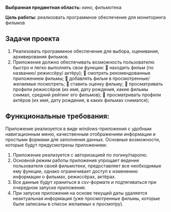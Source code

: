 **Выбранная предметная область:** кино, фильмотека

**Цель работы:** реализовать программное обеспечение для мониторинга фильмов

## Задачи проекта
1. Реализовать программное обеспечение для выбора, оценивания, архивирования фильмов.
2. Приложение должно обеспечивать возможность пользователю быстро и легко выполнять свои функции:
	находить фильм (по названию/ режиссёру/ актёру);
	смотреть рекомендованные приложением фильмы;
	добавлять фильм в просмотренные/ желаемые посмотреть;
	ставить оценку фильму;
	просматривать профили режиссёров (их имя, дату рождения, какие фильмы снимал, средний рейтинг его фильмов);
	просматривать профили актёров (их имя, дату рождения, в каких фильмах снимался);

## Функциональные требования:
Приложение реализуется в виде windows-приложения с удобным навигационным меню, качественным отображением информации и простыми формами для заполнения данных.
Основные возможности, которые будут предусмотрены приложением:
1.	Приложение реализуется с авторизацией по логину/паролю.
2.	Основной режим работы приложения упрощает ведение пользователя своей фильмотеки, предоставляет все необходимые ему функции, однако ограничивает доступ к изменению информации о фильмах, режиссёрах, актёрах.
3.	Все данные будут храниться в csv-формате и подтягиваться при очередном запуске приложения. 
4.	При запуске приложения на основе текущей даты удаляется неактуальная информация (уже просмотренные фильмы, которые были записаны в список желаемых к просмотру).


